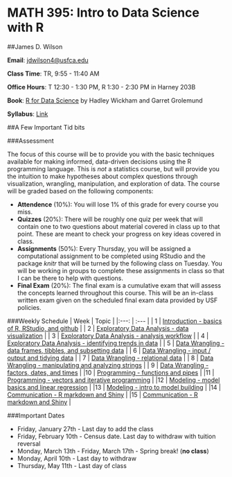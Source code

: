 # MATH 395: Intro to Data Science with R

##James D. Wilson

**Email**: jdwilson4@usfca.edu

**Class Time**: TR, 9:55 - 11:40 AM

**Office Hours**: T 12:30 - 1:30 PM, R 1:30 - 2:30 PM in Harney 203B

**Book**: [R for Data Science](http://r4ds.had.co.nz/index.html) by Hadley Wickham and Garret Grolemund

**Syllabus**: [Link](https://github.com/jdwilson4/Data100_Spring_2017/blob/master/Syllabus.pdf)

##A Few Important Tid bits

###Assessment

The focus of this course will be to provide you with the basic techniques available for making informed, data-driven decisions using the R programming language. This is *not* a statistics course, but will provide you the intuition to make hypotheses about complex questions through visualization, wrangling, manipulation, and exploration of data. The course will be graded based on the following components:

- **Attendence** (10%): You will lose 1% of this grade for every course you miss.
- **Quizzes** (20%): There will be roughly one quiz per week that will contain one to two questions about material covered in class up to that point. These are meant to check your progress on key ideas covered in class.
- **Assignments** (50%): Every Thursday, you will be assigned a computational assignment to be completed using RStudio and the package *knitr* that will be turned by the following class on Tuesday. You will be working in groups to complete these assignments in class so that I can be there to help with questions.
- **Final Exam** (20%): The final exam is a cumulative exam that will assess the concepts learned throughout this course. This will be an in-class written exam given on the scheduled final exam data provided by USF policies.

###Weekly Schedule
| Week | Topic |
|:---: | :---  |
| 1    | [Introduction - basics of R, RStudio, and github](https://github.com/jdwilson4/Data100_Spring_2017/blob/master/Lectures/Week1.md) |
| 2    | [Exploratory Data Analysis - data visualization]()  |
| 3    | [Exploratory Data Analysis - analysis workflow]()   |
| 4    | [Exploratory Data Analysis - identifying trends in data]() |
| 5    | [Data Wrangling - data frames, tibbles, and subsetting data]() |
| 6    | [Data Wrangling - input / output and tidying data]() |
| 7    | [Data Wrangling - relational data]() |
| 8    | [Data Wrangling - manipulating and analyzing strings]() |
| 9    | [Data Wrangling - factors, dates, and times]() |
|10    | [Programming - functions and pipes]() |
|11    | [Programming - vectors and iterative programming]() |
|12    | [Modeling - model basics and linear regression]() |
|13    | [Modeling - intro to model building]() |
|14    | [Communication - R markdown and Shiny]() |
|15    | [Communication - R markdown and Shiny]() |

###Important Dates

- Friday, January 27th - Last day to add the class
- Friday, February 10th - Census date. Last day to withdraw with tuition reversal
- Monday, March 13th - Friday, March 17th - Spring break! (**no class**)
- Monday, April 10th - Last day to withdraw
- Thursday, May 11th - Last day of class
